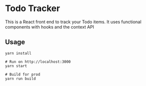# Todo Tracker

This is a React front end to track your Todo items. It uses functional components with hooks and the context API

## Usage

```
yarn install

# Run on http://localhost:3000
yarn start

# Build for prod
yarn run build
```
